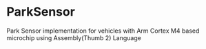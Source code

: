 # ParkSensor
Park Sensor implementation for vehicles with Arm Cortex M4 based microchip using Assembly(Thumb 2) Language
